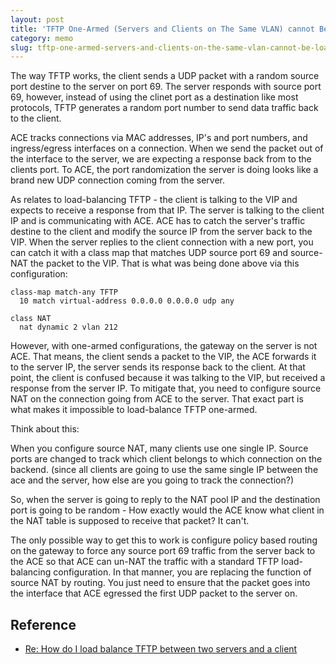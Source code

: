 ```yaml
---
layout: post
title: 'TFTP One-Armed (Servers and Clients on The Same VLAN) cannot Be Load-Balanced'
category: memo
slug: tftp-one-armed-servers-and-clients-on-the-same-vlan-cannot-be-load-balanced
---
```

The way TFTP works, the client sends a UDP packet with a random source port destine to the server on port 69. The server responds with source port 69, however, instead of using the clinet port as a destination like most protocols, TFTP generates a random port number to send data traffic back to the client.

ACE tracks connections via MAC addresses, IP's and port numbers, and ingress/egress interfaces on a connection. When we send the packet out of the interface to the server, we are expecting a response back from to the clients port. To ACE, the port randomization the server is doing looks like a brand new UDP connection coming from the server.

As relates to load-balancing TFTP - the client is talking to the VIP and expects to receive a response from that IP. The server is talking to the client IP and is communicating with ACE. ACE has to catch the server's traffic destine to the client and modify the source IP from the server back to the VIP. When the server replies to the client connection with a new port, you can catch it with a class map that matches UDP source port 69 and source-NAT the packet to the VIP. That is what was being done above via this configuration:

```
class-map match-any TFTP
  10 match virtual-address 0.0.0.0 0.0.0.0 udp any

class NAT
  nat dynamic 2 vlan 212
```

However, with one-armed configurations, the gateway on the server is not ACE. That means, the client sends a packet to the VIP, the ACE forwards it to the server IP, the server sends its response back to the client. At that point, the client is confused because it was talking to the VIP, but received a response from the server IP. To mitigate that, you need to configure source NAT on the connection going from ACE to the server. That exact part is what makes it impossible to load-balance TFTP one-armed.

Think about this:

When you configure source NAT, many clients use one single IP. Source ports are changed to track which client belongs to which connection on the backend. (since all clients are going to use the same single IP between the ace and the server, how else are you going to track the connection?)

So, when the server is going to reply to the NAT pool IP and the destination port is going to be random - How exactly would the ACE know what client in the NAT table is supposed to receive that packet? It can't.

The only possible way to get this to work is configure policy based routing on the gateway to force any source port 69 traffic from the server back to the ACE so that ACE can un-NAT the traffic with a standard TFTP load-balancing configuration. In that manner, you are replacing the function of source NAT by routing. You just need to ensure that the packet goes into the interface that ACE egressed the first UDP packet to the server on.

## Reference

- [Re: How do I load balance TFTP between two servers and a client](https://supportforums.cisco.com/t5/application-networking/how-do-i-load-balance-tftp-between-two-servers-and-a-client-on/m-p/1674989/highlight/true#M33761)
